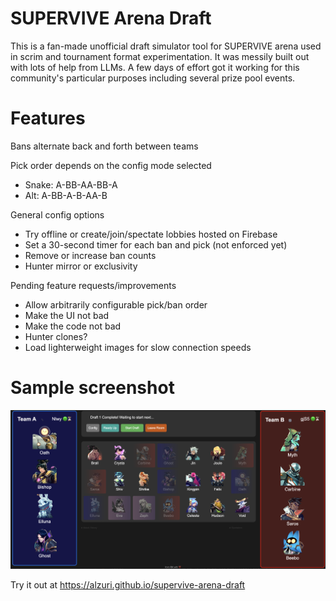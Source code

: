 # SUPERVIVE Arena Draft

This is a fan-made unofficial draft simulator tool for SUPERVIVE arena used in scrim and tournament format experimentation. It was messily built out with lots of help from LLMs. A few days of effort got it working for this community's particular purposes including several prize pool events.

# Features

Bans alternate back and forth between teams

Pick order depends on the config mode selected
* Snake: A-BB-AA-BB-A
* Alt: A-BB-A-B-AA-B

General config options
* Try offline or create/join/spectate lobbies hosted on Firebase
* Set a 30-second timer for each ban and pick (not enforced yet)
* Remove or increase ban counts
* Hunter mirror or exclusivity

Pending feature requests/improvements
* Allow arbitrarily configurable pick/ban order
* Make the UI not bad
* Make the code not bad
* Hunter clones?
* Load lighterweight images for slow connection speeds

# Sample screenshot

![The draft tool features a status and controls bar up top, team A on the left, team B on the right, and the hunter pool in between](zscreenshot.png)

Try it out at https://alzuri.github.io/supervive-arena-draft